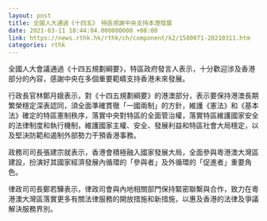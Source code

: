 ```yaml
---
layout: post
title: 全國人大通過《十四五》　特區感謝中央支持本港發展
date: 2021-03-11 18:44:04.000000000 +08:00
link: https://news.rthk.hk/rthk/ch/component/k2/1580071-20210311.htm
categories: rthk
---
```


全國人大會議通過《十四五規劃綱要》，特區政府發言人表示，十分歡迎涉及香港部分的內容，感謝中央在多個重要範疇支持香港未來發展。

行政長官林鄭月娥表示，對《十四五規劃綱要》的港澳部分，表示要保持港澳長期繁榮穩定深表認同，須全面準確貫徹「一國兩制」的方針，維護《憲法》和《基本法》確定的特區憲制秩序，落實中央對特區的全面管治權，落實特區維護國家安全的法律制度和執行機制，維護國家主權、安全、發展利益和特區社會大局穩定，以及堅決防範和遏制外部勢力干預香港事務。

政務司司長張建宗就表示，香港會積極融入國家發展大局，全面參與粵港澳大灣區建設，扮演好其國家經濟發展內循環的「參與者」及外循環的「促進者」重要角色。

律政司司長鄭若驊表示，律政司會與內地相關部門保持緊密聯繫與合作，致力在粵港澳大灣區落實更多有關法律服務的開放措施和新措施，以惠及香港的法律及爭議解決服務界別。

